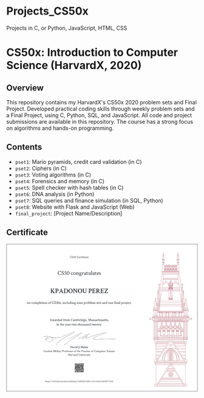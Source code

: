 # Projects_CS50x
Projects in C, or Python, JavaScript, HTML, CSS


# CS50x: Introduction to Computer Science (HarvardX, 2020)

## Overview
This repository contains my HarvardX's CS50x 2020 problem sets and Final Project.  Developed practical coding skills through weekly problem sets and a Final Project, using C, Python, SQL, and JavaScript. All code and project submissions are available in this repository.
The course has a strong focus on algorithms and hands-on programming.

## Contents

- `pset1`: Mario pyramids, credit card validation (in C)
- `pset2`: Ciphers (in C)
- `pset3`: Voting algorithms (in C)
- `pset4`: Forensics and memory (in C)
- `pset5`: Spell checker with hash tables (in C)
- `pset6`: DNA analysis (in Python)
- `pset7`: SQL queries and finance simulation (in SQL, Python)
- `pset8`: Website with Flask and JavaScript (Web)
- `final_project`: [Project Name/Description]

## Certificate
![CS50x Certificate](/images/Certificat_CS50x_letter.png)

